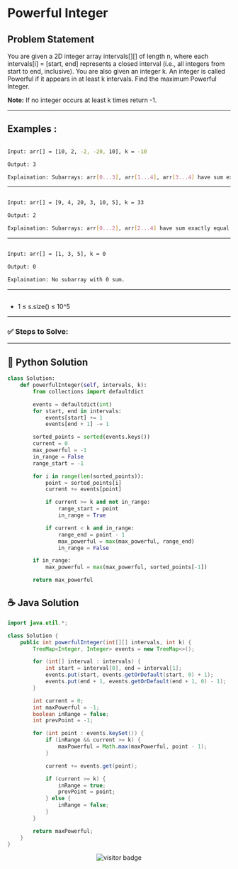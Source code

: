 # **Powerful Integer**

## Problem Statement

You are given a 2D integer array intervals[][] of length n, where each intervals[i] = [start, end] represents a closed interval (i.e., all integers from start to end, inclusive). You are also given an integer k. An integer is called Powerful if it appears in at least k intervals. Find the maximum Powerful Integer.

**Note:** If no integer occurs at least k times return -1.

---

## **Examples :**

```bash

Input: arr[] = [10, 2, -2, -20, 10], k = -10

Output: 3

Explaination: Subarrays: arr[0...3], arr[1...4], arr[3...4] have sum exactly equal to -10.

```

---


```bash

Input: arr[] = [9, 4, 20, 3, 10, 5], k = 33

Output: 2

Explaination: Subarrays: arr[0...2], arr[2...4] have sum exactly equal to 33.

```

---


```bash

Input: arr[] = [1, 3, 5], k = 0

Output: 0

Explaination: No subarray with 0 sum.

```

---

## 
- 1 ≤ s.size() ≤ 10^5
---

### **✅ Steps to Solve:**



---




## 🐍 Python Solution

```python
class Solution:
    def powerfulInteger(self, intervals, k):
        from collections import defaultdict

        events = defaultdict(int)
        for start, end in intervals:
            events[start] += 1
            events[end + 1] -= 1

        sorted_points = sorted(events.keys())
        current = 0
        max_powerful = -1
        in_range = False
        range_start = -1

        for i in range(len(sorted_points)):
            point = sorted_points[i]
            current += events[point]

            if current >= k and not in_range:
                range_start = point
                in_range = True

            if current < k and in_range:
                range_end = point - 1
                max_powerful = max(max_powerful, range_end)
                in_range = False

        if in_range:
            max_powerful = max(max_powerful, sorted_points[-1])

        return max_powerful


```
## ☕️ Java Solution

```java
import java.util.*;

class Solution {
    public int powerfulInteger(int[][] intervals, int k) {
        TreeMap<Integer, Integer> events = new TreeMap<>();

        for (int[] interval : intervals) {
            int start = interval[0], end = interval[1];
            events.put(start, events.getOrDefault(start, 0) + 1);
            events.put(end + 1, events.getOrDefault(end + 1, 0) - 1);
        }

        int current = 0;
        int maxPowerful = -1;
        boolean inRange = false;
        int prevPoint = -1;

        for (int point : events.keySet()) {
            if (inRange && current >= k) {
                maxPowerful = Math.max(maxPowerful, point - 1);
            }

            current += events.get(point);

            if (current >= k) {
                inRange = true;
                prevPoint = point;
            } else {
                inRange = false;
            }
        }

        return maxPowerful;
    }
}

```
<p align="center">
  <img src="https://visitor-badge.laobi.icu/badge?page_id=second-largest-problem" alt="visitor badge"/>

</p>
